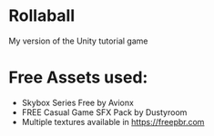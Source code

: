 # Rollaball
 My version of the Unity tutorial game

 # Free Assets used:

 - Skybox Series Free by Avionx
 - FREE Casual Game SFX Pack by Dustyroom
 - Multiple textures available in https://freepbr.com
